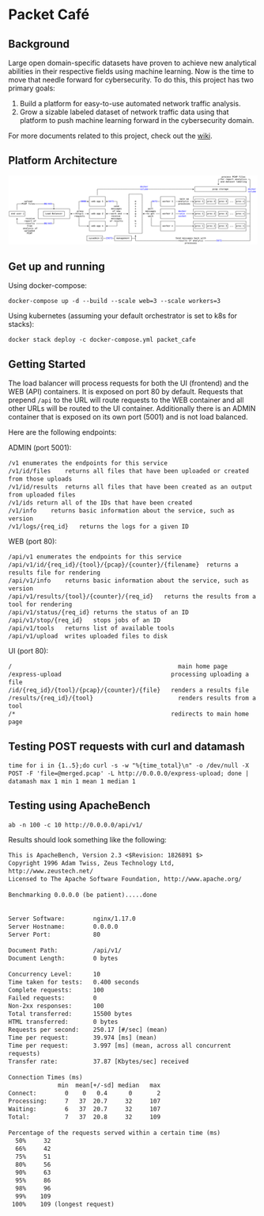 # Packet Café

## Background
Large open domain-specific datasets have proven to achieve new analytical abilities in their respective fields using machine learning. Now is the time to move that needle forward for cybersecurity. To do this, this project has two primary goals:
1.	Build a platform for easy-to-use automated network traffic analysis.
2.	Grow a sizable labeled dataset of network traffic data using that platform to push machine learning forward in the cybersecurity domain.

For more documents related to this project, check out the [wiki](https://va-vsrv-github.a.internal/CyberReboot/packet_cafe/wiki).

## Platform Architecture
<img src="/docs/img/packet_cafe_diagram.png"/>

## Get up and running

Using docker-compose:
```
docker-compose up -d --build --scale web=3 --scale workers=3
```

Using kubernetes (assuming your default orchestrator is set to k8s for stacks):
```
docker stack deploy -c docker-compose.yml packet_cafe
```

## Getting Started

The load balancer will process requests for both the UI (frontend) and the WEB (API) containers. It is exposed on port 80 by default. Requests that prepend `/api` to the URL will route requests to the WEB container and all other URLs will be routed to the UI container.  Additionally there is an ADMIN container that is exposed on its own port (5001) and is not load balanced.

Here are the following endpoints:

ADMIN (port 5001):
```
/v1	enumerates the endpoints for this service
/v1/id/files	returns all files that have been uploaded or created from those uploads
/v1/id/results	returns all files that have been created as an output from uploaded files
/v1/ids	return all of the IDs that have been created
/v1/info	returns basic information about the service, such as version
/v1/logs/{req_id}	returns the logs for a given ID
```

WEB (port 80):
```
/api/v1	enumerates the endpoints for this service
/api/v1/id/{req_id}/{tool}/{pcap}/{counter}/{filename}	returns a results file for rendering
/api/v1/info	returns basic information about the service, such as version
/api/v1/results/{tool}/{counter}/{req_id}	returns the results from a tool for rendering
/api/v1/status/{req_id}	returns the status of an ID
/api/v1/stop/{req_id}	stops jobs of an ID
/api/v1/tools	returns list of available tools
/api/v1/upload	writes uploaded files to disk
```

UI (port 80):
```
/	                                            main home page
/express-upload	                              processing uploading a file
/id/{req_id}/{tool}/{pcap}/{counter}/{file}	  renders a results file
/results/{req_id}/{tool}	                    renders results from a tool
/*                                            redirects to main home page
```

## Testing POST requests with curl and datamash

```
time for i in {1..5};do curl -s -w "%{time_total}\n" -o /dev/null -X POST -F 'file=@merged.pcap' -L http://0.0.0.0/express-upload; done | datamash max 1 min 1 mean 1 median 1
```

## Testing using ApacheBench

```
ab -n 100 -c 10 http://0.0.0.0/api/v1/
```

Results should look something like the following:
```
This is ApacheBench, Version 2.3 <$Revision: 1826891 $>
Copyright 1996 Adam Twiss, Zeus Technology Ltd, http://www.zeustech.net/
Licensed to The Apache Software Foundation, http://www.apache.org/

Benchmarking 0.0.0.0 (be patient).....done


Server Software:        nginx/1.17.0
Server Hostname:        0.0.0.0
Server Port:            80

Document Path:          /api/v1/
Document Length:        0 bytes

Concurrency Level:      10
Time taken for tests:   0.400 seconds
Complete requests:      100
Failed requests:        0
Non-2xx responses:      100
Total transferred:      15500 bytes
HTML transferred:       0 bytes
Requests per second:    250.17 [#/sec] (mean)
Time per request:       39.974 [ms] (mean)
Time per request:       3.997 [ms] (mean, across all concurrent requests)
Transfer rate:          37.87 [Kbytes/sec] received

Connection Times (ms)
              min  mean[+/-sd] median   max
Connect:        0    0   0.4      0       2
Processing:     7   37  20.7     32     107
Waiting:        6   37  20.7     32     107
Total:          7   37  20.8     32     109

Percentage of the requests served within a certain time (ms)
  50%     32
  66%     42
  75%     51
  80%     56
  90%     63
  95%     86
  98%     96
  99%    109
 100%    109 (longest request)
```
